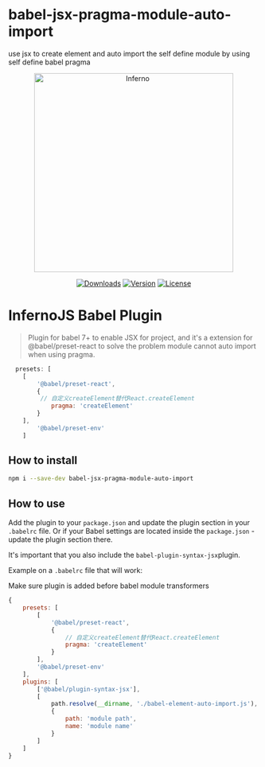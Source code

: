 # babel-jsx-pragma-module-auto-import
use jsx to create element and auto import the self define module by using self define babel pragma

<p align="center"><a href="https://infernojs.org/" target="_blank"><img width="400" alt="Inferno" title="Inferno" src="https://user-images.githubusercontent.com/2021355/36073166-a47d4a8e-0f34-11e8-959c-860ea836d79d.png"></p>

<p align="center">
  <a href="https://www.npmjs.com/package/babel-jsx-pragma-module-auto-import"><img src="https://img.shields.io/npm/dm/babel-jsx-pragma-module-auto-import.svg" alt="Downloads"></a>
  <a href="https://www.npmjs.com/package/babel-jsx-pragma-module-auto-import"><img src="https://img.shields.io/npm/v/babel-jsx-pragma-module-auto-import.svg" alt="Version"></a>
  <a href="https://www.npmjs.com/package/babel-jsx-pragma-module-auto-import"><img src="https://img.shields.io/npm/l/babel-jsx-pragma-module-auto-import.svg" alt="License"></a>
</p>

# InfernoJS Babel Plugin

> Plugin for babel 7+ to enable JSX for project, and it's a extension for @babel/preset-react to solve the problem module cannot auto import when using pragma.

```js
  presets: [
    [
        '@babel/preset-react',
        {
         // 自定义createElement替代React.createElement
            pragma: 'createElement'
        }
    ],
        '@babel/preset-env'
    ]
```

## How to install

```bash
npm i --save-dev babel-jsx-pragma-module-auto-import
```

## How to use

Add the plugin to your `package.json` and update the plugin section in your `.babelrc` file. Or if your Babel settings are located inside the `package.json` - update the plugin section there.

It's important that you also include the `babel-plugin-syntax-jsx`plugin.

Example on a `.babelrc` file that will work:

Make sure plugin is added before babel module transformers

```js
{
    presets: [
        [
            '@babel/preset-react',
            {
                // 自定义createElement替代React.createElement
                pragma: 'createElement'
            }
        ],
        '@babel/preset-env'
    ],
    plugins: [
        ['@babel/plugin-syntax-jsx'],
        [
            path.resolve(__dirname, './babel-element-auto-import.js'),
            {
                path: 'module path',
                name: 'module name'
            }
        ]
    ]
}
```
